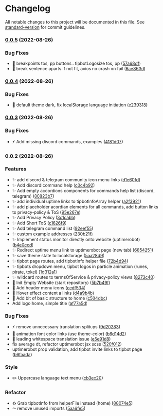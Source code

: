 # Changelog

All notable changes to this project will be documented in this file. See [standard-version](https://github.com/conventional-changelog/standard-version) for commit guidelines.

### [0.0.5](https://github.com/bobpepers/Tipbots-Website/compare/v0.0.4...v0.0.5) (2022-08-26)


### Bug Fixes

* 🎨 breakpoints tos, pp buttons.. tipbotLogosize tos, pp ([57a68df](https://github.com/bobpepers/Tipbots-Website/commit/57a68df34bc9d0fbdfc1ffd9f50a93512fe1fb0e))
* 🐛 break sentence aparts if not fit, axios no crash on fail ([6ae863d](https://github.com/bobpepers/Tipbots-Website/commit/6ae863d8d43209c078ed7b123b77afe0ed18d232))

### [0.0.4](https://github.com/bobpepers/Tipbots-Website/compare/v0.0.3...v0.0.4) (2022-08-26)


### Bug Fixes

* 🐛 default theme dark, fix localStorage language initiation ([e239318](https://github.com/bobpepers/Tipbots-Website/commit/e23931833ec991b84e7298c0d9f573a611e7c70a))

### [0.0.3](https://github.com/bobpepers/Tipbots-Website/compare/v0.0.2...v0.0.3) (2022-08-26)


### Bug Fixes

* ⚡️ Add missing discord commands, examples ([4181d07](https://github.com/bobpepers/Tipbots-Website/commit/4181d0733a8ee63afce83158add5121a74a469b8))

### 0.0.2 (2022-08-26)


### Features

* ✨ add discord & telegram community icon menu links ([d1e60fd](https://github.com/bobpepers/Tipbots-Website/commit/d1e60fd51d657b285bf57ccb1ed5ff9ef8a213e5))
* ✨ Add discord command help ([c0c4b92](https://github.com/bobpepers/Tipbots-Website/commit/c0c4b92863b790413af8726ab12107d045145671))
* ✨ Add empty accordions components for commands help list (discord, telegram) ([80823b7](https://github.com/bobpepers/Tipbots-Website/commit/80823b7105e7b22b60fa9342bbc0eab0245edb7b))
* ✨ add individual uptime links to tipbotInfoArray helper ([a2f3921](https://github.com/bobpepers/Tipbots-Website/commit/a2f3921bfae2980cccb103ee6620a9dfe57c7274))
* ✨ add placeholder acordian elements for all commands, add button links to privacy-policy & ToS ([95e267e](https://github.com/bobpepers/Tipbots-Website/commit/95e267ebba92c8a65296ad36d3cdd1a005e6da19))
* ✨ Add Privacy Policy ([3c1cabb](https://github.com/bobpepers/Tipbots-Website/commit/3c1cabbcca0f9a70713bf71bbe2334ceb8597e71))
* ✨ Add Short ToS ([c1626f9](https://github.com/bobpepers/Tipbots-Website/commit/c1626f95373d99ec882603e2eb2e5e1fc7cb9b58))
* ✨ Add telegram command list ([92eef55](https://github.com/bobpepers/Tipbots-Website/commit/92eef55a0489c848aacb6cdae01c4b5fe4ca0a1f))
* ✨ custom example addresses ([230b21f](https://github.com/bobpepers/Tipbots-Website/commit/230b21fdbb003d634660a5a885914817992efa8c))
* ✨ Implement status monitor directly onto website (uptimerobot) ([b4e0ccd](https://github.com/bobpepers/Tipbots-Website/commit/b4e0ccdb0cbd8cc2f8470ddc79e5b4b3133917ef))
* ✨ Redirect uptime menu link to uptimerobot page (new tab) ([6854251](https://github.com/bobpepers/Tipbots-Website/commit/68542511ec6e026434ede41d7510324ce23b1a6e))
* ✨ save theme state to localstorage ([5aa28d9](https://github.com/bobpepers/Tipbots-Website/commit/5aa28d9fd7d2eaa7f2fe11930d2fd2d2d7fe33d4))
* ✨ tipbot page routes, add tipbotInfo helper file ([72b4d94](https://github.com/bobpepers/Tipbots-Website/commit/72b4d949410cc30b4e2f959db4349d7d40c0d497))
* ✨ tipbots dropdown menu, tipbot logos in particle animation (runes, pirate, tokel) ([1d312a1](https://github.com/bobpepers/Tipbots-Website/commit/1d312a1de10154402abf219e820def314ecec352))
* ✨ wildcard routes to termsOfService & privacy-policy views ([8273c40](https://github.com/bobpepers/Tipbots-Website/commit/8273c40a736da36e11f9280cba19c3561fb66b16))
* 🎉 Init Empty Website (start repository) ([5b7b49f](https://github.com/bobpepers/Tipbots-Website/commit/5b7b49f19750a4c4b975124005030218a43234a5))
* 🎨 Add header menu icons ([cedf534](https://github.com/bobpepers/Tipbots-Website/commit/cedf5345efe65e0bf523464458bf7d7c7b5c7ee3))
* 🎨 Hover effect content a links ([d4a9b4b](https://github.com/bobpepers/Tipbots-Website/commit/d4a9b4bf7f2ab0b669dfe29e566e389fb5205929))
* 🧱 Add bit of basic structure to home ([c504dbc](https://github.com/bobpepers/Tipbots-Website/commit/c504dbca6a89d1414a2bfdc482fbfd20f4d351c3))
* Add logo home, simple title ([af77a5d](https://github.com/bobpepers/Tipbots-Website/commit/af77a5da4069cac3909b6d51a6da442e139ced8b))


### Bug Fixes

* ⚡️ remove unnecessary translation splitups ([9d20283](https://github.com/bobpepers/Tipbots-Website/commit/9d20283ec93817ac2c6573f8ab9040c9dc117cbe))
* 🎨 animation font color links (use theme-color) ([b6d14d2](https://github.com/bobpepers/Tipbots-Website/commit/b6d14d2a3a8a6c03b52cf0be7e9210421aa6e511))
* 🐛 leading whitespace translation issue ([e5e91d8](https://github.com/bobpepers/Tipbots-Website/commit/e5e91d85715b04d19388824a658aa73e6ee81bd7))
* fix average dt, refactor uptimerobot jsx scss ([520f012](https://github.com/bobpepers/Tipbots-Website/commit/520f012b6c5cb715e49f3d0a129e2dc216cc33a8))
* uptimerobot prop validation, add tipbot invite links to tipbot page ([b6faada](https://github.com/bobpepers/Tipbots-Website/commit/b6faada73796f16af4f3f1cf8524643ddf8cdeda))


### Style

* ✏️ Uppercase language text menu ([cb3ec20](https://github.com/bobpepers/Tipbots-Website/commit/cb3ec202d44c8efd68781c2f365915b988e46960))


### Refactor

* ♻️ Grab tipbotInfo from helperFile instead (home) ([88074e5](https://github.com/bobpepers/Tipbots-Website/commit/88074e53612941c56ac273aa166d467a2ebd0bf2))
* ⚰️ remove unused imports ([5aa6fe5](https://github.com/bobpepers/Tipbots-Website/commit/5aa6fe53dc9dd1be1e9889ed1367c7aed4081016))
